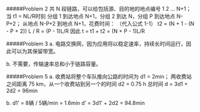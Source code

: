 #####Problem 2
共 N 段链路，可以给包括源、目的地的地点编号 1 2 … N+1；
当 t1 = NL/R时刻
分组 1 到达地点 N+1，分组 2 到达 N，分组 P 到达地点 N-P+2；
从地点 N-P+2 到地点 N+1，花费时间：
（代入公式 1-1） t2 = (N + 1 - (N - P + 2)) L / R = (P - 1)L/R
因此 t = t1 + t2 = (N + P - 1)L/R


#####Problem 3
a.
电路交换网，因为应用将以稳定速率，持续长时间运行，因此可以为其保留带宽。

b.
不需要，传输速率总和小于链路容量。


#####Problem 5
a.
收费站将整个车队推向公路的时间为 d1 = 2min；
两收费站之间距离 75 km，从一个收费站到另一个的时间 d2 = 0.75 h
总时间 d = 3d1 + 2d2 = 96min

b.
d1’ = 8辆 / 5辆/min = 1.6min
d’ = 3d1’ + 2d2 = 94.8min
